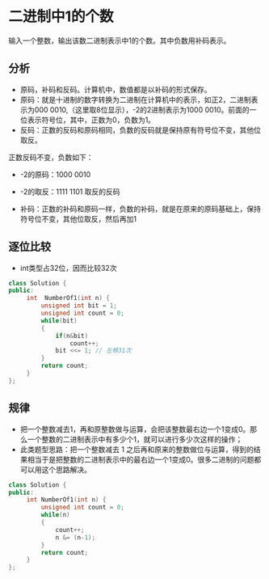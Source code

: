 # 二进制中1的个数

输入一个整数，输出该数二进制表示中1的个数。其中负数用补码表示。

## 分析

- 原码，补码和反码。计算机中，数值都是以补码的形式保存。
- 原码：就是十进制的数字转换为二进制在计算机中的表示，如正2，二进制表示为000 0010,（这里取8位显示），-2的2进制表示为1000 0010。前面的一位表示符号位，其中，正数为0，负数为1。
- 反码：正数的反码和原码相同，负数的反码就是保持原有符号位不变，其他位取反。

正数反码不变，负数如下：    
- -2的原码：1000 0010  
- -2的取反：1111 1101 取反的反码  

- 补码：正数的补码和原码一样，负数的补码，就是在原来的原码基础上，保持符号位不变，其他位取反，然后再加1

## 逐位比较

- int类型占32位，因而比较32次  

```cpp
class Solution {
public:
     int  NumberOf1(int n) {
         unsigned int bit = 1;
         unsigned int count = 0;
         while(bit)
         {
             if(n&bit)
                 count++;
             bit <<= 1; // 左移31次
         }
         return count;
     }
};
```

## 规律

- 把一个整数减去1，再和原整数做与运算，会把该整数最右边一个1变成0。那么一个整数的二进制表示中有多少个1，就可以进行多少次这样的操作；  
- 此类题型思路：把一个整数减去 1 之后再和原来的整数做位与运算，得到的结果相当于是把整数的二进制表示中的最右边一个1变成0。很多二进制的问题都可以用这个思路解决。  

```cpp
class Solution {
public:
     int NumberOf1(int n) {
         unsigned int count = 0;
         while(n)
         {
             count++;
             n &= (n-1);
         }
         return count;
     }
};
```
